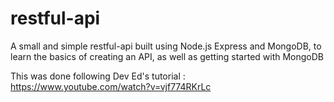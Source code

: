 # restful-api

A small and simple restful-api built using Node.js Express and MongoDB, to learn the basics of creating an API, as well as getting started with MongoDB

This was done following Dev Ed's tutorial : https://www.youtube.com/watch?v=vjf774RKrLc
